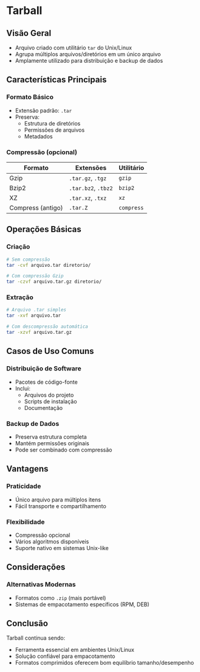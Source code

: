 # Tarball

## Visão Geral

- Arquivo criado com utilitário `tar` do Unix/Linux
- Agrupa múltiplos arquivos/diretórios em um único arquivo
- Amplamente utilizado para distribuição e backup de dados

## Características Principais

### Formato Básico

- Extensão padrão: `.tar`
- Preserva:
  - Estrutura de diretórios
  - Permissões de arquivos
  - Metadados

### Compressão (opcional)

| Formato           | Extensões           | Utilitário |
| ----------------- | ------------------- | ---------- |
| Gzip              | `.tar.gz`, `.tgz`   | `gzip`     |
| Bzip2             | `.tar.bz2`, `.tbz2` | `bzip2`    |
| XZ                | `.tar.xz`, `.txz`   | `xz`       |
| Compress (antigo) | `.tar.Z`            | `compress` |

## Operações Básicas

### Criação

```bash
# Sem compressão
tar -cvf arquivo.tar diretorio/

# Com compressão Gzip
tar -czvf arquivo.tar.gz diretorio/
```

### Extração

```bash
# Arquivo .tar simples
tar -xvf arquivo.tar

# Com descompressão automática
tar -xzvf arquivo.tar.gz
```

## Casos de Uso Comuns

### Distribuição de Software

- Pacotes de código-fonte
- Inclui:
  - Arquivos do projeto
  - Scripts de instalação
  - Documentação

### Backup de Dados

- Preserva estrutura completa
- Mantém permissões originais
- Pode ser combinado com compressão

## Vantagens

### Praticidade

- Único arquivo para múltiplos itens
- Fácil transporte e compartilhamento

### Flexibilidade

- Compressão opcional
- Vários algoritmos disponíveis
- Suporte nativo em sistemas Unix-like

## Considerações

### Alternativas Modernas

- Formatos como `.zip` (mais portável)
- Sistemas de empacotamento específicos (RPM, DEB)

## Conclusão

Tarball continua sendo:

- Ferramenta essencial em ambientes Unix/Linux
- Solução confiável para empacotamento
- Formatos comprimidos oferecem bom equilíbrio tamanho/desempenho
